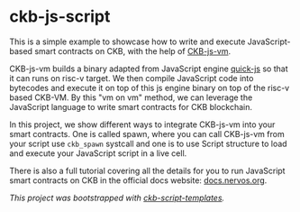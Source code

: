 # ckb-js-script

This is a simple example to showcase how to write and execute JavaScript-based smart
contracts on CKB, with the help of [CKB-js-vm](https://github.com/nervosnetwork/ckb-js-vm).

CKB-js-vm builds a binary adapted from JavaScript engine [quick-js](quick.js.org) so that it can runs on risc-v
target. We then compile JavaScript code into bytecodes and execute it on top of this js engine
binary on top of the risc-v based CKB-VM. By this "vm on vm" method, we can leverage the
JavaScript language to write smart contracts for CKB blockchain.

In this project, we show different ways to integrate CKB-js-vm into your smart contracts. One is
called spawn, where you can call CKB-js-vm from your script use `ckb_spawn` systcall and one is to
use Script structure to load and execute your JavaScript script in a live cell.

There is also a full tutorial covering all the details for you to run JavaScript smart contracts
on CKB in the official docs website: [docs.nervos.org](https://docs.nervos.org).

*This project was bootstrapped with [ckb-script-templates].*

[ckb-script-templates]: https://github.com/cryptape/ckb-script-templates
